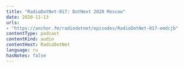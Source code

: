 ```yaml
---
title: "RadioDotNet-017: DotNext 2020 Moscow"
date: 2020-11-13
urls:
- "https://anchor.fm/radiodotnet/episodes/RadioDotNet-017-emdcjb"
contentType: podcast
contentKind: audio
contentHost: RadioDotNet
language: ru
hasNotes: false
---
```

